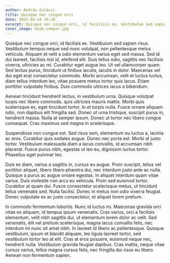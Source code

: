 ```yaml
---
author: András Gulácsi
title: Quisque nec congue orci
date: 2021-04-14 19:10
excerpt: Quisque nec congue orci, id facilisis ex. Vestibulum sed sapien risus. Vestibulum tempus neque sed nunc volutpat, non pellentesque metus vehicula. Aliquam et velit a odio elementum varius eget sed massa. Sed id dui laoreet, facilisis nisl id, eleifend elit.
cover_image: book-compar.jpg
---
```


Quisque nec congue orci, id facilisis ex. Vestibulum sed sapien risus. Vestibulum tempus neque sed nunc volutpat, non
pellentesque metus vehicula. Aliquam et velit a odio elementum varius eget sed massa. Sed id dui laoreet, facilisis nisl
id, eleifend elit. Duis tellus odio, sagittis nec facilisis viverra, ultricies ac mi. Curabitur eget augue leo. Ut vel
ullamcorper quam. Sed lectus purus, tincidunt ut finibus iaculis, iaculis in dolor. Maecenas vel dui eget erat
consectetur commodo. Morbi accumsan, velit et luctus luctus, diam tellus interdum leo, vitae posuere metus tortor quis
lacus. Etiam porttitor vulputate finibus. Duis commodo ultrices lacus a bibendum.

Aenean tincidunt hendrerit lectus, in vestibulum urna. Quisque volutpat turpis nec libero commodo, quis ultricies mauris
mattis. Morbi quis scelerisque ex, eget tincidunt tortor. In et turpis nulla. Fusce ornare aliquam odio, non dapibus
elit fringilla sed. Donec ut urna tristique, suscipit purus in, hendrerit massa. Nulla at semper ipsum. Donec ut tortor
nec libero congue consequat. Cras maximus sed magna in scelerisque.

Suspendisse non congue est. Sed risus sem, elementum eu luctus a, lacinia ac eros. Curabitur quis sodales augue. Donec
nec porta est. Morbi at justo tortor. Vestibulum malesuada diam a lacus convallis, id accumsan nibh placerat. Fusce
purus nibh, egestas ut leo eu, dignissim luctus tortor. Phasellus eget pulvinar leo.

Duis ex diam, varius a sagittis in, cursus eu augue. Proin suscipit, tellus vel porttitor aliquet, libero libero
pharetra dui, nec interdum justo ante ac nulla. Quisque a purus ac augue ornare egestas. In aliquet interdum quam vitae
varius. Duis molestie non arcu eu vehicula. Proin sed euismod tortor. Curabitur at quam dui. Fusce consectetur
scelerisque metus, ut tincidunt tellus venenatis sed. Nulla facilisi. Donec in metus non odio viverra feugiat. Donec
vulputate ex ac justo consectetur, et aliquet lorem pretium.

In commodo fermentum lobortis. Nunc id luctus mi. Maecenas gravida orci vitae ex aliquam, id tempus ipsum venenatis.
Cras varius, orci a facilisis elementum, velit nibh sagittis dui, ut elementum lorem dolor ac velit. Sed venenatis, elit
vel pretium scelerisque, magna lacus convallis felis, nec interdum mi nunc sit amet nibh. In laoreet id libero ac
pellentesque. Quisque vestibulum, ipsum et blandit aliquam, leo ligula laoreet tortor, sed vestibulum tortor leo at
elit. Cras at eros posuere, euismod neque nec, hendrerit nulla. Vestibulum gravida feugiat dapibus. Cras mattis, neque
vitae cursus varius, tellus magna cursus felis, nec fringilla dui risus eu libero. Aenean non fermentum sapien.
